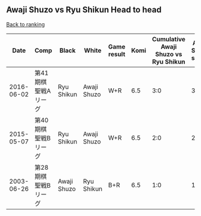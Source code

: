 ## Awaji Shuzo vs Ryu Shikun Head to head

[Back to ranking](../../index.md)




| **Date** | **Comp** | **Black** | **White** | **Game result** | **Komi** | **Cumulative Awaji Shuzo vs Ryu Shikun** | **Awaji Shuzo streak** | **Ryu Shikun streak** | 
| --- | --- | --- | --- | --- | --- | --- | --- | --- |
| 2016-06-02 | 第41期棋聖戦Aリーグ | Ryu Shikun | Awaji Shuzo | W+R | 6.5 | 3:0 | 3 | 0 | 
| 2015-05-07 | 第40期棋聖戦Bリーグ | Ryu Shikun | Awaji Shuzo | W+R | 6.5 | 2:0 | 2 | 0 | 
| 2003-06-26 | 第28期棋聖戦Bリーグ | Awaji Shuzo | Ryu Shikun | B+R | 6.5 | 1:0 | 1 | 0 |




